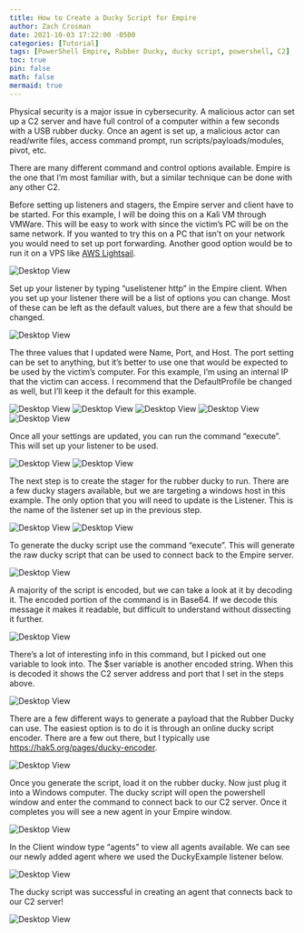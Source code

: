 ```yaml
---
title: How to Create a Ducky Script for Empire
author: Zach Crosman
date: 2021-10-03 17:22:00 -0500
categories: [Tutorial]
tags: [PowerShell Empire, Rubber Ducky, ducky script, powershell, C2]
toc: true
pin: false
math: false
mermaid: true
---
```


Physical security is a major issue in cybersecurity. A malicious actor can set up a C2 server and have full control of a computer within a few seconds with a USB rubber ducky. Once an agent is set up, a malicious actor can read/write files, access command prompt, run scripts/payloads/modules, pivot, etc.


There are many different command and control options available. Empire is the one that I’m most familiar with, but a similar technique can be done with any other C2.


Before setting up listeners and stagers, the Empire server and client have to be started. For this example, I will be doing this on a Kali VM through VMWare. This will be easy to work with since the victim’s PC will be on the same network. If you wanted to try this on a PC that isn’t on your network you would need to set up port forwarding. Another good option would be to run it on a VPS like [AWS Lightsail](https://aws.amazon.com/lightsail/pricing/).

![Desktop View](https://zcrosman.github.io/images/empire-ducky/start_server.png)

Set up your listener by typing “uselistener http” in the Empire client. When you set up your listener there will be a list of options you can change. Most of these can be left as the default values, but there are a few that should be changed.

![Desktop View](https://zcrosman.github.io/images/empire-ducky/listener_settings.png)

The three values that I updated were Name, Port, and Host. The port setting can be set to anything, but it’s better to use one that would be expected to be used by the victim’s computer. For this example, I’m using an internal IP that the victim can access. I recommend that the DefaultProfile be changed as well, but I’ll keep it the default for this example.

![Desktop View](https://zcrosman.github.io/images/empire-ducky/set_name.png)
![Desktop View](https://zcrosman.github.io/images/empire-ducky/set_port.png)
![Desktop View](https://zcrosman.github.io/images/empire-ducky/local_ip.png)
![Desktop View](https://zcrosman.github.io/images/empire-ducky/set_host.png)
![Desktop View](https://zcrosman.github.io/images/empire-ducky/profile.png)

Once all your settings are updated, you can run the command “execute”. This will set up your listener to be used.

![Desktop View](https://zcrosman.github.io/images/empire-ducky/execute.png)
![Desktop View](https://zcrosman.github.io/images/empire-ducky/show_listeners.png)

The next step is to create the stager for the rubber ducky to run. There are a few ducky stagers available, but we are targeting a windows host in this example. The only option that you will need to update is the Listener. This is the name of the listener set up in the previous step.

![Desktop View](https://zcrosman.github.io/images/empire-ducky/use_stager.png)
![Desktop View](https://zcrosman.github.io/images/empire-ducky/stager_options.png)

To generate the ducky script use the command “execute”. This will generate the raw ducky script that can be used to connect back to the Empire server.

![Desktop View](https://zcrosman.github.io/images/empire-ducky/generate_script.png)

A majority of the script is encoded, but we can take a look at it by decoding it. The encoded portion of the command is in Base64. If we decode this message it makes it readable, but difficult to understand without dissecting it further.

![Desktop View](https://zcrosman.github.io/images/empire-ducky/cyber_chef.png)

There’s a lot of interesting info in this command, but I picked out one variable to look into. The $ser variable is another encoded string. When this is decoded it shows the C2 server address and port that I set in the steps above.

![Desktop View](https://zcrosman.github.io/images/empire-ducky/cyber_chef2.png)

There are a few different ways to generate a payload that the Rubber Ducky can use. The easiest option is to do it is through an online ducky script encoder. There are a few out there, but I typically use https://hak5.org/pages/ducky-encoder.

![Desktop View](https://zcrosman.github.io/images/empire-ducky/encoder.png)

Once you generate the script, load it on the rubber ducky. Now just plug it into a Windows computer. The ducky script will open the powershell window and enter the command to connect back to our C2 server. Once it completes you will see a new agent in your Empire window.


![Desktop View](https://zcrosman.github.io/images/empire-ducky/DuckyExample.gif)

In the Client window type “agents” to view all agents available. We can see our newly added agent where we used the DuckyExample listener below.

![Desktop View](https://zcrosman.github.io/images/empire-ducky/agents.png)

The ducky script was successful in creating an agent that connects back to our C2 server!

![Desktop View](https://zcrosman.github.io/images/empire-ducky/shell.png)